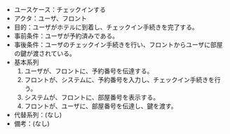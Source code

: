 - ユースケース：チェックインする
- アクタ：ユーザ、フロント
- 目的：ユーザがホテルに到着し、チェックイン手続きを完了する。
- 事前条件：ユーザが予約済みである。
- 事後条件：ユーザのチェックイン手続きを行い、フロントからユーザに部屋の鍵が渡されている。
- 基本系列
  1. ユーザが、フロントに、予約番号を伝達する。
  2. フロントが、システムに、予約番号を入力し、チェックイン手続きを行う。
  3. システムが、フロントに、部屋番号を表示する。
  4. フロントが、ユーザに、部屋番号を伝達し、鍵を渡す。
- 代替系列：(なし)
- 備考：(なし)
